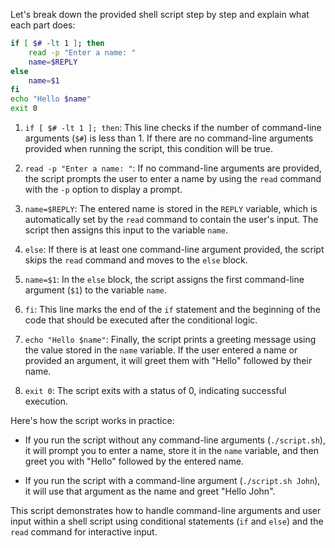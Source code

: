 Let's break down the provided shell script step by step and explain what each part does:

```bash
if [ $# -lt 1 ]; then
    read -p "Enter a name: "
    name=$REPLY
else
    name=$1
fi
echo "Hello $name"
exit 0
```

1. `if [ $# -lt 1 ]; then`: This line checks if the number of command-line arguments (`$#`) is less than 1. If there are no command-line arguments provided when running the script, this condition will be true.

2. `read -p "Enter a name: "`: If no command-line arguments are provided, the script prompts the user to enter a name by using the `read` command with the `-p` option to display a prompt.

3. `name=$REPLY`: The entered name is stored in the `REPLY` variable, which is automatically set by the `read` command to contain the user's input. The script then assigns this input to the variable `name`.

4. `else`: If there is at least one command-line argument provided, the script skips the `read` command and moves to the `else` block.

5. `name=$1`: In the `else` block, the script assigns the first command-line argument (`$1`) to the variable `name`.

6. `fi`: This line marks the end of the `if` statement and the beginning of the code that should be executed after the conditional logic.

7. `echo "Hello $name"`: Finally, the script prints a greeting message using the value stored in the `name` variable. If the user entered a name or provided an argument, it will greet them with "Hello" followed by their name.

8. `exit 0`: The script exits with a status of 0, indicating successful execution.

Here's how the script works in practice:

- If you run the script without any command-line arguments (`./script.sh`), it will prompt you to enter a name, store it in the `name` variable, and then greet you with "Hello" followed by the entered name.

- If you run the script with a command-line argument (`./script.sh John`), it will use that argument as the name and greet "Hello John".

This script demonstrates how to handle command-line arguments and user input within a shell script using conditional statements (`if` and `else`) and the `read` command for interactive input.